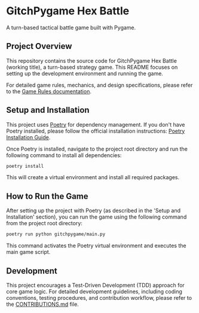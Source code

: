# GitchPygame Hex Battle

A turn-based tactical battle game built with Pygame.

## Project Overview

This repository contains the source code for GitchPygame Hex Battle (working title), a turn-based strategy game. This README focuses on setting up the development environment and running the game.

For detailed game rules, mechanics, and design specifications, please refer to the [Game Rules documentation](docs/GAME_RULES.md).

## Setup and Installation

This project uses [Poetry](https://python-poetry.org/) for dependency management. If you don't have Poetry installed, please follow the official installation instructions: [Poetry Installation Guide](https://python-poetry.org/docs/#installation).

Once Poetry is installed, navigate to the project root directory and run the following command to install all dependencies:

```bash
poetry install
```

This will create a virtual environment and install all required packages.

## How to Run the Game

After setting up the project with Poetry (as described in the 'Setup and Installation' section), you can run the game using the following command from the project root directory:

```bash
poetry run python gitchpygame/main.py
```

This command activates the Poetry virtual environment and executes the main game script.

## Development

This project encourages a Test-Driven Development (TDD) approach for core game logic. For detailed development guidelines, including coding conventions, testing procedures, and contribution workflow, please refer to the [CONTRIBUTIONS.md](CONTRIBUTIONS.md) file.
